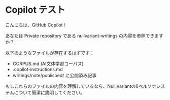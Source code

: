 # Copilot テスト

こんにちは、GitHub Copilot！

あなたは Private repository である nullvariant-writings の内容を参照できますか？

以下のようなファイルが存在するはずです：
- CORPUS.md (AI文体学習コーパス)
- .copilot-instructions.md 
- writings/note/published/ に公開済み記事

もしこれらのファイルの内容を理解しているなら、Null;Variantの6ペルソナシステムについて簡潔に説明してください。
